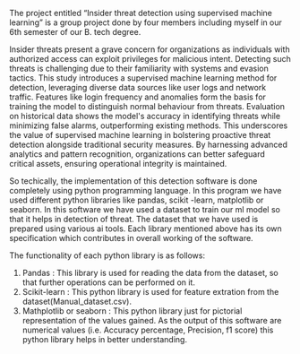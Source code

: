 The project entitled “Insider threat detection using supervised machine learning” is a group project done by four members including myself in our 6th semester of our B. tech degree. 

 Insider threats present a grave concern for organizations as individuals with authorized access can exploit privileges for malicious intent. Detecting such threats is challenging due 
 to their familiarity with systems and evasion tactics. This study introduces a supervised machine learning method for detection, leveraging diverse data sources like user logs and network traffic. 
 Features like login frequency and anomalies form the basis for training the model to distinguish normal behaviour from threats. Evaluation on historical data shows the model's accuracy in identifying 
 threats while minimizing false alarms, outperforming existing methods. This underscores the value of supervised machine learning in bolstering proactive threat detection alongside traditional security measures. 
 By harnessing advanced analytics and pattern recognition, organizations can better safeguard critical assets, ensuring operational integrity is maintained. 

 So techically, the implementation of this detection software is done completely using python programming language. In this program we have used different python libraries like pandas, scikit -learn, matplotlib 
 or seaborn. In this software we have used a dataset to train our ml model so that it helps in detection of threat. The dataset that we have used is prepared using various ai tools. Each library mentioned above has
 its own specification which contributes in overall working of the software. 

 The functionality of each python library is as follows: 
 
   1. Pandas : This library is used for reading the data from the dataset, so that further operations can be performed on it.
   2. Scikit-learn : This python library is used for feature extration from the dataset(Manual_dataset.csv).
   3. Mathplotlib or seaborn : This python library just for pictorial representation of the values gained. As the output of this software are numerical 
                               values (i.e. Accuracy percentage, Precision, f1 score) this python library helps in better understanding.
